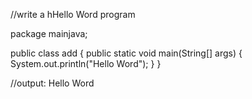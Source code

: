 //write a hHello Word program

package mainjava;

public class add {
public static void main(String[] args) {
	System.out.println("Hello Word");
}
}


//output: Hello Word

